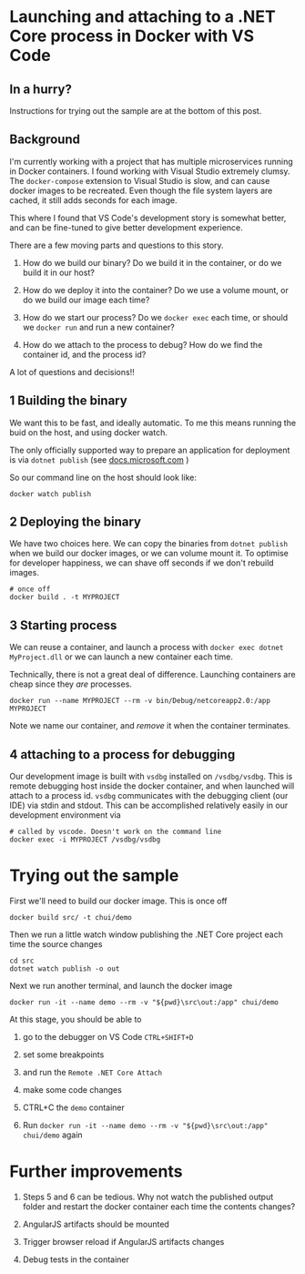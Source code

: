 # Launching and attaching to a .NET Core process in Docker with VS Code

## In a hurry?

Instructions for trying out the sample are at the bottom of this post.

## Background

I'm currently working with a project that has multiple microservices
running in Docker containers. I found working with Visual Studio extremely
clumsy. The `docker-compose` extension to Visual Studio is slow, and can
cause docker images to be recreated. Even though the file system layers are cached,
it still adds seconds for each image.

This where I found that VS Code's development story is somewhat better, and
can be fine-tuned to give better development experience.

There are a few moving parts and questions to this story.

1. How do we build our binary? Do we build it in the container, or do we build it in our host?

2. How do we deploy it into the container? Do we use a volume mount, or do we build our image each time?

3. How do we start our process? Do we `docker exec` each time, or should we `docker run` and run a new container?

4. How do we attach to the process to debug? How do we find the container id, and the process id?

A lot of questions and decisions!!

## 1 Building the binary

We want this to be fast, and ideally automatic. To me this means running the buid on the host,
and using docker watch.

The only officially supported way to prepare an application for deployment is via `dotnet publish` (see [docs.microsoft.com](https://docs.microsoft.com/en-us/dotnet/core/tools/dotnet-publish?tabs=netcore2x) )

So our command line on the host should look like:

    docker watch publish

## 2 Deploying the binary

We have two choices here. We can copy the binaries from `dotnet publish` when we build
our docker images, or we can volume mount it. To optimise for developer happiness, we can shave off seconds if we don't rebuild images.

    # once off
    docker build . -t MYPROJECT

## 3 Starting process

We can reuse a container, and launch a process with `docker exec dotnet MyProject.dll`
or we can launch a new container each time.

Technically, there is not a great deal of difference. Launching containers are cheap since they _are_ processes.

    docker run --name MYPROJECT --rm -v bin/Debug/netcoreapp2.0:/app MYPROJECT

Note we name our container, and _remove_ it when the container terminates.

## 4 attaching to a process for debugging

Our development image is built with `vsdbg` installed on `/vsdbg/vsdbg`. This is remote debugging host inside the docker container, and when launched will attach
to a process id.  `vsdbg` communicates with the debugging client (our IDE) via stdin and stdout. This can be accomplished relatively easily in our development environment via

    # called by vscode. Doesn't work on the command line
    docker exec -i MYPROJECT /vsdbg/vsdbg

# Trying out the sample

First we'll need to build our docker image. This is once off

    docker build src/ -t chui/demo

Then we run a little watch window publishing the .NET Core project
each time the source changes

    cd src
    dotnet watch publish -o out

Next we run another terminal, and launch the docker image

    docker run -it --name demo --rm -v "${pwd}\src\out:/app" chui/demo

At this stage, you should be able to

1. go to the debugger on VS Code `CTRL+SHIFT+D`

2. set some breakpoints

3. and run the `Remote .NET Core Attach`

4. make some code changes

5. CTRL+C the `demo` container

6. Run `docker run -it --name demo --rm -v "${pwd}\src\out:/app" chui/demo` again

# Further improvements

1. Steps 5 and 6 can be tedious. Why not watch the published output folder
and restart the docker container each time the contents
changes?

2. AngularJS artifacts should be mounted

3. Trigger browser reload if AngularJS artifacts changes

4. Debug tests in the container
